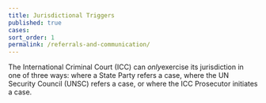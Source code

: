 ```yaml
---
title: Jurisdictional Triggers
published: true
cases:
sort_order: 1
permalink: /referrals-and-communication/
---
```



The International Criminal Court (ICC) can *only*exercise its jurisdiction in one of three ways: where a State Party refers a case, where the UN Security Council (UNSC) refers a case, or where the ICC Prosecutor initiates a case.